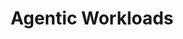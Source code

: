 ---
title: "Agentic Workloads"
linkTitle: "Agentic Workloads"
weight: 10
type: docs-root
notoc: true
menu:
  main:
    weight: 10
draft: false
---